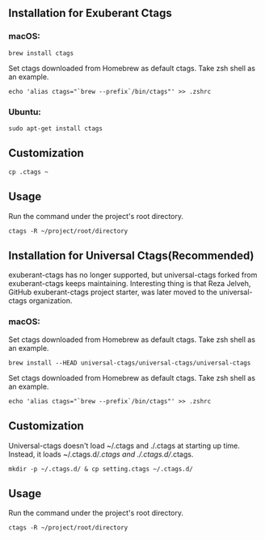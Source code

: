 ## Installation for Exuberant Ctags
### macOS:
```
brew install ctags
```

Set ctags downloaded from Homebrew as default ctags. Take zsh shell as an example.
```
echo 'alias ctags="`brew --prefix`/bin/ctags"' >> .zshrc
```

### Ubuntu:
```
sudo apt-get install ctags
```

## Customization
```
cp .ctags ~
```

## Usage
Run the command under the project's root directory.
```
ctags -R ~/project/root/directory
```

## Installation for Universal Ctags(Recommended)
exuberant-ctags has no longer supported, but universal-ctags forked from exuberant-ctags keeps maintaining.
Interesting thing is that Reza Jelveh, GitHub exuberant-ctags project starter, was later moved to the universal-ctags organization.
### macOS:
Set ctags downloaded from Homebrew as default ctags. Take zsh shell as an example.
```
brew install --HEAD universal-ctags/universal-ctags/universal-ctags
```
Set ctags downloaded from Homebrew as default ctags. Take zsh shell as an example.
```
echo 'alias ctags="`brew --prefix`/bin/ctags"' >> .zshrc
```

## Customization
Universal-ctags doesn't load ~/.ctags and ./.ctags at starting up time. Instead, it loads ~/.ctags.d/*.ctags and ./.ctags.d/*.ctags.
```
mkdir -p ~/.ctags.d/ & cp setting.ctags ~/.ctags.d/
```

## Usage
Run the command under the project's root directory.
```
ctags -R ~/project/root/directory
```
